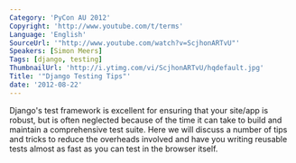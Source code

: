 ```yaml
---
Category: 'PyCon AU 2012'
Copyright: 'http://www.youtube.com/t/terms'
Language: 'English'
SourceUrl: '"http://www.youtube.com/watch?v=ScjhonARTvU"'
Speakers: [Simon Meers]
Tags: [django, testing]
ThumbnailUrl: 'http://i.ytimg.com/vi/ScjhonARTvU/hqdefault.jpg'
Title: '"Django Testing Tips"'
date: '2012-08-22'
---
```

Django's test framework is excellent for ensuring that your site/app is
robust, but is often neglected because of the time it can take to build and
maintain a comprehensive test suite. Here we will discuss a number of tips and
tricks to reduce the overheads involved and have you writing reusable tests
almost as fast as you can test in the browser itself.

